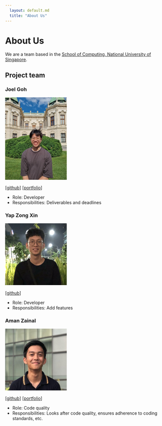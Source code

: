 ```yaml
---
  layout: default.md
  title: "About Us"
---
```


# About Us

We are a team based in the [School of Computing, National University of Singapore](http://www.comp.nus.edu.sg).


## Project team

### Joel Goh

<img src="images/joelgoh1.png" width="200px">

[[github](http://github.com/joelgoh1)]
[[portfolio](team/joelgoh1)]

* Role: Developer
* Responsibilities: Deliverables and deadlines

### Yap Zong Xin

<img src="images/yap-zong-xin.png" width="200px">

[[github](http://github.com/yap-zong-xin)]

* Role: Developer
* Responsibilities: Add features


### Aman Zainal

<img src="images/amanzainal.png" width="200px">

[[github](http://github.com/amanzainal)] [[portfolio](team/amanzainal.md)]

* Role: Code quality
* Responsibilities: Looks after code quality, ensures adherence to coding standards, etc.

